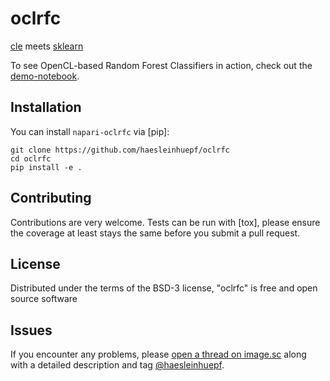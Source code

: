 # oclrfc

[cle](https://github.com/clEsperanto/pyclesperanto_prototype) meets [sklearn](https://scikit-learn.org/stable/)

To see OpenCL-based Random Forest Classifiers in action, check out the [demo-notebook](https://nbviewer.jupyter.org/github/haesleinhuepf/oclrfc/blob/master/demo/demo.ipynb).

## Installation

You can install `napari-oclrfc` via [pip]:

    git clone https://github.com/haesleinhuepf/oclrfc
    cd oclrfc
    pip install -e .

## Contributing

Contributions are very welcome. Tests can be run with [tox], please ensure
the coverage at least stays the same before you submit a pull request.

## License

Distributed under the terms of the BSD-3 license,
"oclrfc" is free and open source software

## Issues

If you encounter any problems, please [open a thread on image.sc](https://image.sc) along with a detailed description and tag [@haesleinhuepf](https://github.com/haesleinhuepf).
